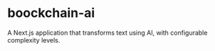 # boockchain-ai
A Next.js application that transforms text using AI, with configurable complexity levels.
